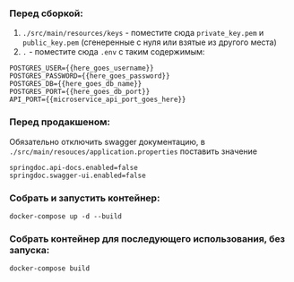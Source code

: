 ### Перед сборкой:
1. `./src/main/resources/keys` - поместите сюда `private_key.pem` и `public_key.pem` (сгенеренные с нуля или взятые из другого места)
2. `.` - поместите сюда `.env` с таким содержимым:
```commandline
POSTGRES_USER={{here_goes_username}}
POSTGRES_PASSWORD={{here_goes_password}}
POSTGRES_DB={{here_goes_db_name}}
POSTGRES_PORT={{here_goes_db_port}}
API_PORT={{microservice_api_port_goes_here}}
```

### Перед продакшеном:
Обязательно отключить swagger документацию, в `./src/main/resouces/application.properties` поставить значение
```commandline
springdoc.api-docs.enabled=false
springdoc.swagger-ui.enabled=false
```

### Собрать и запустить контейнер:
```commandline
docker-compose up -d --build
```

### Собрать контейнер для последующего использования, без запуска:
```commandline
docker-compose build
```